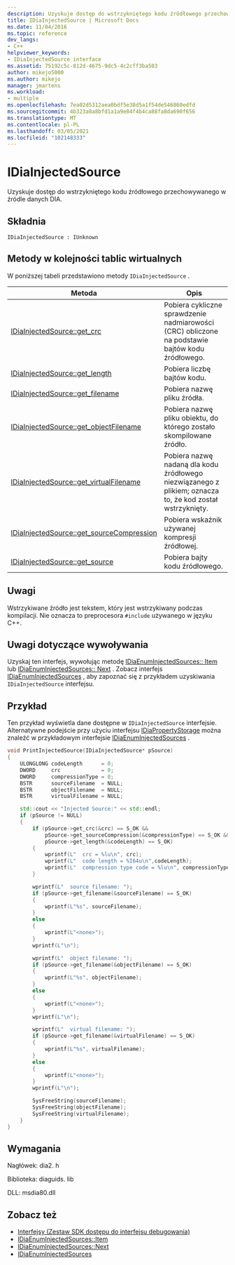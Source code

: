 ```yaml
---
description: Uzyskuje dostęp do wstrzykniętego kodu źródłowego przechowywanego w źródle danych DIA.
title: IDiaInjectedSource | Microsoft Docs
ms.date: 11/04/2016
ms.topic: reference
dev_langs:
- C++
helpviewer_keywords:
- IDiaInjectedSource interface
ms.assetid: 75192c5c-812d-4675-9dc5-4c2cff3ba503
author: mikejo5000
ms.author: mikejo
manager: jmartens
ms.workload:
- multiple
ms.openlocfilehash: 7ea02d5312aea0bdf5e38d5a1f54de546860edfd
ms.sourcegitcommit: 4b323a8a8bfd1a1a9e84f4b4ca88fa8da690f656
ms.translationtype: MT
ms.contentlocale: pl-PL
ms.lasthandoff: 03/05/2021
ms.locfileid: "102148333"
---
```

# <a name="idiainjectedsource"></a>IDiaInjectedSource
Uzyskuje dostęp do wstrzykniętego kodu źródłowego przechowywanego w źródle danych DIA.

## <a name="syntax"></a>Składnia

```
IDiaInjectedSource : IUnknown
```

## <a name="methods-in-vtable-order"></a>Metody w kolejności tablic wirtualnych
W poniższej tabeli przedstawiono metody `IDiaInjectedSource` .

|Metoda|Opis|
|------------|-----------------|
|[IDiaInjectedSource::get_crc](../../debugger/debug-interface-access/idiainjectedsource-get-crc.md)|Pobiera cykliczne sprawdzenie nadmiarowości (CRC) obliczone na podstawie bajtów kodu źródłowego.|
|[IDiaInjectedSource::get_length](../../debugger/debug-interface-access/idiainjectedsource-get-length.md)|Pobiera liczbę bajtów kodu.|
|[IDiaInjectedSource::get_filename](../../debugger/debug-interface-access/idiainjectedsource-get-filename.md)|Pobiera nazwę pliku źródła.|
|[IDiaInjectedSource::get_objectFilename](../../debugger/debug-interface-access/idiainjectedsource-get-objectfilename.md)|Pobiera nazwę pliku obiektu, do którego zostało skompilowane źródło.|
|[IDiaInjectedSource::get_virtualFilename](../../debugger/debug-interface-access/idiainjectedsource-get-virtualfilename.md)|Pobiera nazwę nadaną dla kodu źródłowego niezwiązanego z plikiem; oznacza to, że kod został wstrzyknięty.|
|[IDiaInjectedSource::get_sourceCompression](../../debugger/debug-interface-access/idiainjectedsource-get-sourcecompression.md)|Pobiera wskaźnik używanej kompresji źródłowej.|
|[IDiaInjectedSource::get_source](../../debugger/debug-interface-access/idiainjectedsource-get-source.md)|Pobiera bajty kodu źródłowego.|

## <a name="remarks"></a>Uwagi
Wstrzykiwane źródło jest tekstem, który jest wstrzykiwany podczas kompilacji. Nie oznacza to preprocesora `#include` używanego w języku C++.

## <a name="notes-for-callers"></a>Uwagi dotyczące wywoływania
Uzyskaj ten interfejs, wywołując metodę [IDiaEnumInjectedSources:: Item](../../debugger/debug-interface-access/idiaenuminjectedsources-item.md) lub [IDiaEnumInjectedSources:: Next](../../debugger/debug-interface-access/idiaenuminjectedsources-next.md) . Zobacz interfejs [IDiaEnumInjectedSources](../../debugger/debug-interface-access/idiaenuminjectedsources.md) , aby zapoznać się z przykładem uzyskiwania `IDiaInjectedSource` interfejsu.

## <a name="example"></a>Przykład
Ten przykład wyświetla dane dostępne w `IDiaInjectedSource` interfejsie. Alternatywne podejście przy użyciu interfejsu [IDiaPropertyStorage](../../debugger/debug-interface-access/idiapropertystorage.md) można znaleźć w przykładowym interfejsie [IDiaEnumInjectedSources](../../debugger/debug-interface-access/idiaenuminjectedsources.md) .

```C++
void PrintInjectedSource(IDiaInjectedSource* pSource)
{
    ULONGLONG codeLength      = 0;
    DWORD     crc             = 0;
    DWORD     compressionType = 0;
    BSTR      sourceFilename  = NULL;
    BSTR      objectFilename  = NULL;
    BSTR      virtualFilename = NULL;

    std::cout << "Injected Source:" << std::endl;
    if (pSource != NULL)
    {
        if (pSource->get_crc(&crc) == S_OK &&
            pSource->get_sourceCompression(&compressionType) == S_OK &&
            pSource->get_length(&codeLength) == S_OK)
        {
            wprintf(L"  crc = %lu\n", crc);
            wprintf(L"  code length = %I64u\n",codeLength);
            wprintf(L"  compression type code = %lu\n", compressionType);
        }

        wprintf(L"  source filename: ");
        if (pSource->get_filename(&sourceFilename) == S_OK)
        {
            wprintf(L"%s", sourceFilename);
        }
        else
        {
            wprintf(L"<none>");
        }
        wprintf(L"\n");

        wprintf(L"  object filename: ");
        if (pSource->get_filename(&objectFilename) == S_OK)
        {
            wprintf(L"%s", objectFilename);
        }
        else
        {
            wprintf(L"<none>");
        }
        wprintf(L"\n");

        wprintf(L"  virtual filename: ");
        if (pSource->get_filename(&virtualFilename) == S_OK)
        {
            wprintf(L"%s", virtualFilename);
        }
        else
        {
            wprintf(L"<none>");
        }
        wprintf(L"\n");

        SysFreeString(sourceFilename);
        SysFreeString(objectFilename);
        SysFreeString(virtualFilename);
    }
}
```

## <a name="requirements"></a>Wymagania
Nagłówek: dia2. h

Biblioteka: diaguids. lib

DLL: msdia80.dll

## <a name="see-also"></a>Zobacz też
- [Interfejsy (Zestaw SDK dostępu do interfejsu debugowania)](../../debugger/debug-interface-access/interfaces-debug-interface-access-sdk.md)
- [IDiaEnumInjectedSources::Item](../../debugger/debug-interface-access/idiaenuminjectedsources-item.md)
- [IDiaEnumInjectedSources::Next](../../debugger/debug-interface-access/idiaenuminjectedsources-next.md)
- [IDiaEnumInjectedSources](../../debugger/debug-interface-access/idiaenuminjectedsources.md)

